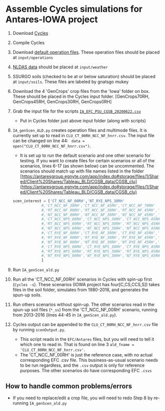 # Assemble Cycles simulations for Antares-IOWA project

1. Download [Cycles](https://github.com/PSUmodeling/Cycles/releases/)
2. Compile Cycles
3. Download [default operation files](https://psu.app.box.com/folder/112000862463). These operation files should be placed at `input/operations`
4. [NLDAS data](https://psu.app.box.com/folder/115212797598) should be placed at `input/weather`
5. SSURGO soils (checked to be at or below saturation) should be placed at `input/soils`. These files are labeled by gnatsgo mukey
6. Download the 4 'GenCrops' crop files from the 'Iowa' folder on box. These should be placed in the Cycles input folder. [GenCrops70RH, GenCrops45RH, GenCrops30RH, GenCrops0RH]
7. Grab the input file for the scripts [`IA_EFC_PSU_CGSB_20200622.csv`](https://psu.app.box.com/folder/115371308739)
   - Put in Cycles folder just above input folder (along with scripts)
8. `IA_genScen_ALD.py` creates operation files and multimode files. It is currently set up to read in `CLU_CT_00RH_NCC_NF_hnrr.csv`. The input file can be changed on line 44: ` data = open("CLU_CT_00RH_NCC_NF_hnrr.csv")`.
    - It is set up to run the default scenario and one other scenario for testing. If you want to create files for certain scenarios or all of the scenarios, lines 6-17 (as shown below) can be uncommented. The scenarios should match up with file names listed in the folder [https://antaresgroup.egnyte.com/app/index.do#storage/files/1/Shared/Client%20Shares/Tableau_BLD/CGSB_data/CGSB_clu](https://antaresgroup.egnyte.com/app/index.do#storage/files/1/Shared/Client%20Shares/Tableau_BLD/CGSB_data/CGSB_clu)

    ```Python
    scen_interest = ['CT_NCC_NF_00RH','NT_RYE_NPS_30RH'
                 #,'CT_NCC_NF_30RH','CT_NCC_NF_45RH','CT_NCC_NF_70RH'
                 #,'RT_NCC_NF_00RH','RT_NCC_NF_30RH','RT_NCC_NF_45RH','RT_NCC_NF_70RH'
                 #,'NT_NCC_NF_00RH','NT_NCC_NF_30RH','NT_NCC_NF_45RH','NT_NCC_NF_70RH'
                 #,'CT_NCC_NPS_00RH','CT_NCC_NPS_30RH','CT_NCC_NPS_45RH','CT_NCC_NPS_70RH'
                 #,'RT_NCC_NPS_00RH','RT_NCC_NPS_30RH','RT_NCC_NPS_45RH','RT_NCC_NPS_70RH'
                 #,'NT_NCC_NPS_00RH','NT_NCC_NPS_30RH','NT_NCC_NPS_45RH','NT_NCC_NPS_70RH'
                 #,'CT_RYE_NF_00RH','CT_RYE_NF_30RH','CT_RYE_NF_45RH','CT_RYE_NF_70RH'
                 #,'RT_RYE_NF_00RH','RT_RYE_NF_30RH','RT_RYE_NF_45RH','RT_RYE_NF_70RH'
                 #,'NT_RYE_NF_00RH','NT_RYE_NF_30RH','NT_RYE_NF_45RH','NT_RYE_NF_70RH'
                 #,'CT_RYE_NPS_00RH','CT_RYE_NPS_30RH','CT_RYE_NPS_45RH','CT_RYE_NPS_70RH'
                 #,'RT_RYE_NPS_00RH','RT_RYE_NPS_30RH','RT_RYE_NPS_45RH','RT_RYE_NPS_70RH'
                 #,'NT_RYE_NPS_00RH','NT_RYE_NPS_30RH','NT_RYE_NPS_45RH','NT_RYE_NPS_70RH'
                 ]
    ```
9. Run `IA_genScen_ald.py`
10. Run all the 'CT_NCC_NF_00RH' scenarios in Cycles with spin-up first (`Cycles -s`). These scenarios (IOWA project has four[C,CS,CCS,S]) takes files in the soil folder, simulates from 1980-2016, and generates the spun-up soils.
11. Run others scenarios without spin-up. The other scenarios read in the spun-up soil files (`*_ss`) from the 'CT_NCC_NF_00RH' scenario, running from 2013-2016 (lines 44-45 in `IA_genScen_ald.py`).
12. Cycles output can be appended to the `CLU_CT_00RH_NCC_NF_hnrr.csv` file by running `scenOutput.py`.
    - This script reads in the `EFC/Antares` files, but you will need to tell it which one to read in. That is found on line 3 `ald_fname = 'CLU_CT_00RH_NCC_NF_hnrr.csv'`.
    - The 'CT_NCC_NF_00RH' is just the reference case, with no actual corresponding EFC .csv file. This business-as-usual scenario needs to be run regardless, and the `.csv` output is only for reference purposes. The other scenarios do have corresponding EFC `.csvs`

## How to handle common problems/errors
- If you need to replace/edit a crop file, you will need to redo Step 8 by re-running `IA_genScen_ald.py`





